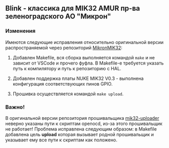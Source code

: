 ## Blink - классика для MIK32 AMUR пр-ва зеленоградского АО "Микрон"

### Изменения

Имеются следующие исправления относительно оригинальной версии распространяемой через репозиторий [MikronMIK32](https://github.com/MikronMIK32):

1. Добавлен Makefile, вся сборка выполняется командой ```make``` и не зависит от VSCode и прочего фуфла. В Makefile-е требуется указать путь к компилятору и путь к репозиторию с HAL.

2. Добавлен поддержка платы NUKE MIK32 V0.3 - выполнена конфигурация соответствующих пинов GPIO.

3. Прошивка осуществляется командой ```make upload```. 

### Важно!

В оригинальной версии репозитория прошивальщика [mik32-uploader](https://github.com/MikronMIK32/mik32-uploader) неверно указаны пути к скриптам openocd, из-за этого прошивальщик не работает! Проблема исправлена следующим образом: в Makefile добавлена цель **upload** которая вызывает родной прошивальщик и указывает ему все пути к скриптам как положено.

